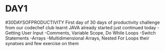 # DAY1
#30DAYSOFPRODUCTIVITY
First day of 30 days of productivity challenge from our codechef club
learnt JAVA already started just continued today
-Getting User Input 
-Comments, Variable Scope, Do While Loops
-Switch Statements
-Arrays
-Multidimensional Arrays, Nested For Loops
their synatxes and few exercise on them 
